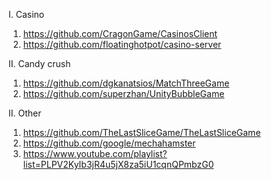 I. Casino
1. https://github.com/CragonGame/CasinosClient
2. https://github.com/floatinghotpot/casino-server

II. Candy crush
1. https://github.com/dgkanatsios/MatchThreeGame
2. https://github.com/superzhan/UnityBubbleGame

II. Other
1. https://github.com/TheLastSliceGame/TheLastSliceGame
2. https://github.com/google/mechahamster
3. https://www.youtube.com/playlist?list=PLPV2KyIb3jR4u5jX8za5iU1cqnQPmbzG0
